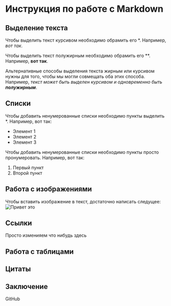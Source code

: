 # Инструкция по работе с Markdown

## Выделение текста

Чтобы выделить текст курсивом необходимо обрамить его *. Например, *вот так*.

Чтобы выделить текст полужирным необходимо обрамить его **. Например, **вот так**.

Альтернативные способы выделения текста жирным или курсивом нужны для того, чтобы мы могли совмещать оба этих способа. Например, _текст может быть выделен курсивом и одновременно быть **полужирным**_.

## Списки

Чтобы добавить ненумерованные списки необходимо пункты выделить *. Например, вот так:

* Элемент 1
* Элемент 2
* Элемент 3

Чтобы добавить ненумерованные списки необходимо пункты просто пронумеровать. Например, вот так:

1. Первый пункт
2. Второй пункт

## Работа с изображениями

Чтобы вставить изображение в текст, достаточно написать следущее:
![Привет это](Штора.jpg)

## Ссылки

Просто изменияем что нибудь здесь

## Работа с таблицами

## Цитаты

## Заключение


GitHub
